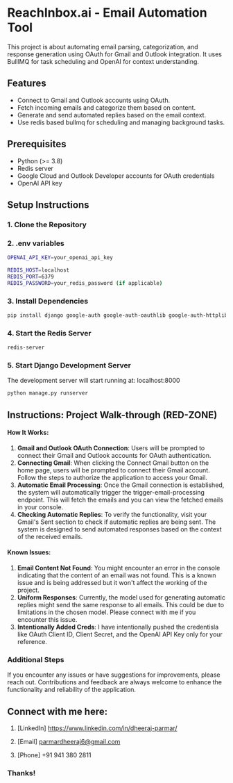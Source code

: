 # ReachInbox.ai - Email Automation Tool

This project is about automating email parsing, categorization, and response generation using OAuth for Gmail and Outlook integration. It uses BulllMQ for task scheduling and OpenAI for context understanding.

## Features

- Connect to Gmail and Outlook accounts using OAuth.
- Fetch incoming emails and categorize them based on content.
- Generate and send automated replies based on the email context.
- Use redis based bullmq for scheduling and managing background tasks.

## Prerequisites

- Python (>= 3.8)
- Redis server
- Google Cloud and Outlook Developer accounts for OAuth credentials
- OpenAI API key

## Setup Instructions

### 1. Clone the Repository

### 2. .env variables

```bash
OPENAI_API_KEY=your_openai_api_key

REDIS_HOST=localhost
REDIS_PORT=6379
REDIS_PASSWORD=your_redis_password (if applicable)
```

### 3. Install Dependencies

```bash
pip install django google-auth google-auth-oauthlib google-auth-httplib2 google-api-python-client django_rq bullmq openai
```

### 4. Start the Redis Server

```bash
redis-server
```

### 5. Start Django Development Server

The development server will start running at: localhost:8000

```bash
python manage.py runserver
```

## Instructions: Project Walk-through (RED-ZONE)

#### How It Works:

1. **Gmail and Outlook OAuth Connection**: Users will be prompted to connect their Gmail and Outlook accounts for OAuth authentication.
2. **Connecting Gmail**: When clicking the Connect Gmail button on the home page, users will be prompted to connect their Gmail account. Follow the steps to authorize the application to access your Gmail.
3. **Automatic Email Processing**: Once the Gmail connection is established, the system will automatically trigger the trigger-email-processing endpoint. This will fetch the emails and you can view the fetched emails in your console.
4. **Checking Automatic Replies**: To verify the functionality, visit your Gmail's Sent section to check if automatic replies are being sent. The system is designed to send automated responses based on the context of the received emails.

#### Known Issues:

1. **Email Content Not Found**: You might encounter an error in the console indicating that the content of an email was not found. This is a known issue and is being addressed but it won't affect the working of the project.
2. **Uniform Responses**: Currently, the model used for generating automatic replies might send the same response to all emails. This could be due to limitations in the chosen model. Please connect with me if you encounter this issue.
3. **Intentionally Added Creds**: I have intentionally pushed the credentisla like OAuth Client ID, Client Secret, and the OpenAI API Key only for your reference.

### Additional Steps

If you encounter any issues or have suggestions for improvements, please reach out. Contributions and feedback are always welcome to enhance the functionality and reliability of the application.

## Connect with me here:

1. [LinkedIn] https://www.linkedin.com/in/dheeraj-parmar/

2. [Email] parmardheeraj6@gmail.com

3. [Phone] +91 941 380 2811

### Thanks!
